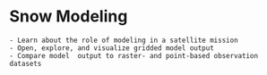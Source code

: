 # Snow Modeling

```{admonition} Learning Objectives
- Learn about the role of modeling in a satellite mission
- Open, explore, and visualize gridded model output
- Compare model  output to raster- and point-based observation datasets
```

```{tableofcontents}
```
